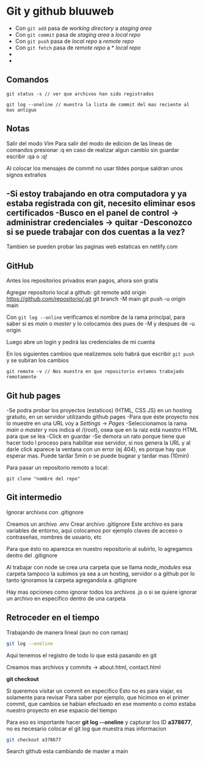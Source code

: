 # Git y github bluuweb


- Con `git add` pasa de *working directory* a *staging area*
- Con `git commit` pasa de *staging area* a *local repo*
- Con `git push` pasa de *local repo* a *remote repo*
- Con `git fetch` pasa de *remote repo* a * *local repo*
-
-


## Comandos

```shell
git status -s // ver que archivos han sido registrados
```


```shell
git log --oneline // muestra la lista de commit del mas reciente al mas antiguo
```

## Notas

Salir del modo *Vim*
Para salir del modo de edicion de las lineas de comandos presionar :q en caso de realizar algun cambio sin guardar escribir :qa o :q!

Al colocar los mensajes de commit no usar tildes porque saldran unos signos extraños

-Si estoy trabajando en otra computadora y ya estaba registrada con git, necesito eliminar esos certificados
-Busco en el panel de control -> administrar credenciales -> quitar
-Desconozco si se puede trabajar con dos cuentas a la vez?
-

Tambien se pueden probar las paginas web estaticas en netlify.com



## GitHub

Antes los repositorios privados eran pagos, ahora son gratis

Agregar repositorio local a github:
git remote add origin https://github.com/repositorio/.git
git branch -M main
git push -u origin main

Con `git log --online` verificamos el nombre de la rama principal, para saber si es *main* o *master* y lo colocamos des pues de -M y despues de -u origin

Luego abre un login y pedirá las credenciales de mi cuenta

En los siguientes cambios que realizemos solo habrá que escribir 
`git push` y se subiran los cambios

```shell
git remote -v // Nos muestra en que repositorio estamos trabajado remotamente
```



## Git hub pages

-Se podra probar los proyectos (estaticos) (HTML, CSS JS) en un hosting gratuito, en un servidor utilizando github pages
-Para que éste proyecto nos lo muestre en una URL voy a *Settings* -> *Pages*
-Seleccionamos la rama *main o master* y nos indica el  /(root), osea que en la raiz está nuestro HTML para que se lea
-Click en guardar
-Se demora un rato porque tiene que hacer todo l proceso para habilitar ese servidor, si nos genera la URL y al darle click aparece la ventana con un error (ej 404), es porque hay que esperar mas. Puede tardar 5min o se puede bugear y tardar mas (10min)


Para pasar un repositorio remoto a local:

```shell
git clone "nombre del repo"
```

## Git intermedio

Ignorar archivos con .gitignore

Creamos un archivo .env
Crear archivo .gitignore
Este archivo es para variables de entorno, aqui colocamos por ejemplo claves de acceso o contraseñas, nombres de usuario, etc

Para que ésto no aparezca en nuestro repositorio al subirlo, lo agregamos dentro del .gitignore

Al trabajar con node se crea una carpeta que se llama *node_modules*
esa carpeta tampoco la subimos ya sea a un hosting, servidor o a github
por lo tanto ignoramos la carpeta agregandola a .gitignore

Hay mas opciones como ignorar todos los archivos .js o si se quiere ignorar un archivo en especifico dentro de una carpeta

## Retroceder en el tiempo

Trabajando de manera lineal (aun no con ramas)

```bash
git log --oneline
```
Aqui tenemos el registro de todo lo que está pasando en git

Creamos mas archivos y commits -> about.html, contact.html

**git checkout**

Si queremos visitar un commit en especifico
Esto no es para viajar, es solamente para revisar
Para saber por ejemplo, que hicimos en el primer commit, que cambios se habian efectuado en ese momento o como estaba nuestro proyecto en ese espacio del tiempo

Para eso es importante hacer **git log --oneline** y capturar los ID **a378677**, no es necesario colocar el git log que muestra mas informacion

```bash
git checkout a378677
```







Search
github esta cambiando de master a main

